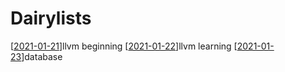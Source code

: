 # Dairylists
[[2021-01-21]]llvm beginning
[[2021-01-22]]llvm learning
[[2021-01-23]]database

[//begin]: # "Autogenerated link references for markdown compatibility"
[2021-01-21]: journal/2021-01-21.md "Thursday, January 21, 2021"
[2021-01-22]: journal/2021-01-22.md "Friday, January 22, 2021"
[2021-01-23]: journal/2021-01-23.md "Saturday, January 23, 2021"
[//end]: # "Autogenerated link references"
